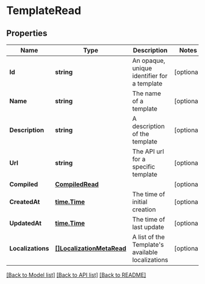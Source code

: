 # TemplateRead

## Properties

Name | Type | Description | Notes
------------ | ------------- | ------------- | -------------
**Id** | **string** | An opaque, unique identifier for a template | [optional] 
**Name** | **string** | The name of a template | [optional] 
**Description** | **string** | A description of the template | [optional] 
**Url** | **string** | The API url for a specific template | [optional] 
**Compiled** | [**CompiledRead**](CompiledRead.md) |  | [optional] 
**CreatedAt** | [**time.Time**](time.Time.md) | The time of initial creation | [optional] 
**UpdatedAt** | [**time.Time**](time.Time.md) | The time of last update | [optional] 
**Localizations** | [**[]LocalizationMetaRead**](LocalizationMetaRead.md) | A list of the Template&#39;s available localizations | [optional] 

[[Back to Model list]](../README.md#documentation-for-models) [[Back to API list]](../README.md#documentation-for-api-endpoints) [[Back to README]](../README.md)


